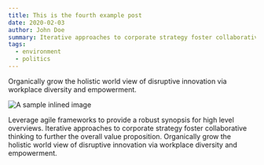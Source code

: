 ```yaml
---
title: This is the fourth example post
date: 2020-02-03
author: John Doe
summary: Iterative approaches to corporate strategy foster collaborative thinking to further the overall value proposition. Organically grow the holistic world view of disruptive innovation via workplace diversity and empowerment.
tags:
  - environment
  - politics
---
```

Organically grow the holistic world view of disruptive innovation via workplace diversity and empowerment.

![A sample inlined image](https://source.unsplash.com/random/600x400)

Leverage agile frameworks to provide a robust synopsis for high level overviews. Iterative approaches to corporate strategy foster collaborative thinking to further the overall value proposition. Organically grow the holistic world view of disruptive innovation via workplace diversity and empowerment.
